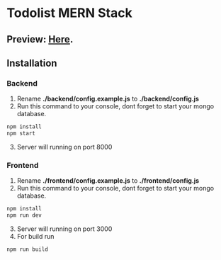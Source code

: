 # Todolist MERN Stack

## Preview: [Here](https://bakunya-todolist.netlify.app/).

## Installation

### Backend
1. Rename **./backend/config.example.js** to **./backend/config.js**
2. Run this command to your console, dont forget to start your mongo database.
```bash 
npm install
npm start
```
3. Server will running on port 8000

### Frontend
1. Rename **./frontend/config.example.js** to **./frontend/config.js**
2. Run this command to your console, dont forget to start your mongo database.
```bash 
npm install
npm run dev
```
3. Server will running on port 3000
4. For build run
```bash
npm run build
```
